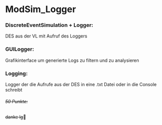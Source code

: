 # ModSim_Logger

### DiscreteEventSimulation + Logger:
DES aus der VL mit Aufruf des Loggers

### GUILogger:
Grafikinterface um generierte Logs zu filtern und zu analysieren

### Logging:
Logger der die Aufrufe aus der DES in eine .txt Datei oder in die Console schreibt














###### ~~50 Punkte:~~
~~danke lg~~🚬
